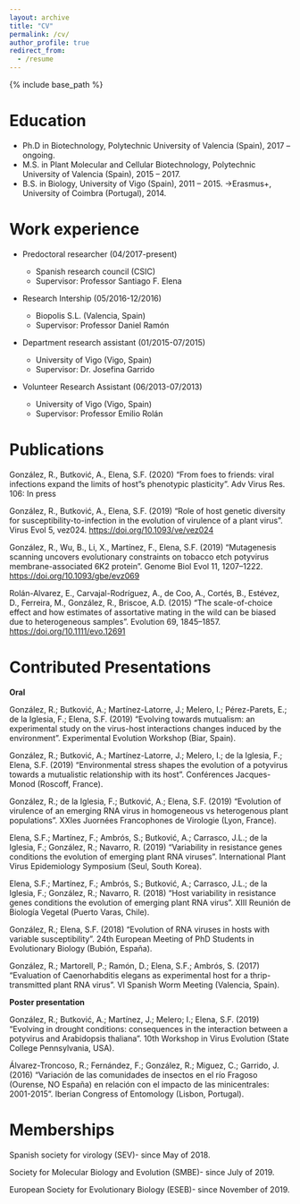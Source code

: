 ```yaml
---
layout: archive
title: "CV"
permalink: /cv/
author_profile: true
redirect_from:
  - /resume
---
```


{% include base_path %}

Education
======
* Ph.D in Biotechnology, Polytechnic University of Valencia (Spain), 2017 – ongoing.
* M.S. in Plant Molecular and Cellular Biotechnology, Polytechnic University of Valencia (Spain), 2015 – 2017.
* B.S. in Biology, University of Vigo (Spain), 2011 – 2015.
   ->Erasmus+, University of Coimbra (Portugal), 2014.

Work experience
======
* Predoctoral researcher (04/2017-present)
  * Spanish research council (CSIC)
  * Supervisor: Professor Santiago F. Elena

* Research Intership (05/2016-12/2016)
  * Biopolis S.L. (Valencia, Spain)
  * Supervisor: Professor Daniel Ramón
  
* Department research assistant (01/2015-07/2015)
  * University of Vigo (Vigo, Spain)
  * Supervisor: Dr. Josefina Garrido

* Volunteer Research Assistant (06/2013-07/2013)
  * University of Vigo (Vigo, Spain)
  * Supervisor: Professor Emilio Rolán

Publications
======

González, R., Butković, A., Elena, S.F. (2020) “From foes to friends: viral infections expand the limits of host”s phenotypic plasticity”. Adv Virus Res. 106: In press

González, R., Butković, A., Elena, S.F. (2019) “Role of host genetic diversity for susceptibility-to-infection in the evolution of virulence of a plant virus”. Virus Evol 5, vez024.
https://doi.org/10.1093/ve/vez024

González, R., Wu, B., Li, X., Martínez, F., Elena, S.F. (2019) “Mutagenesis scanning uncovers evolutionary constraints on tobacco etch potyvirus membrane-associated 6K2 protein”. Genome Biol Evol 11, 1207–1222. 
https://doi.org/10.1093/gbe/evz069

Rolán-Alvarez, E., Carvajal-Rodríguez, A., de Coo, A., Cortés, B., Estévez, D., Ferreira, M., González, R., Briscoe, A.D. (2015) “The scale-of-choice effect and how estimates of assortative mating in the wild can be biased due to heterogeneous samples”. Evolution 69, 1845–1857. 
https://doi.org/10.1111/evo.12691

  
Contributed Presentations
======

**Oral**

González, R.; Butković, A.; Martínez-Latorre, J.; Melero, I.; Pérez-Parets, E.; de la Iglesia, F.; Elena, S.F. (2019) “Evolving towards mutualism: an experimental study on the virus-host interactions changes induced by the environment”. Experimental Evolution Workshop (Biar, Spain).

González, R.; Butković, A.; Martínez-Latorre, J.; Melero, I.; de la Iglesia, F.; Elena, S.F. (2019) “Environmental stress shapes the evolution of a potyvirus towards a mutualistic relationship with its host”. Conférences Jacques-Monod (Roscoff, France).

González, R.; de la Iglesia, F.; Butković, A.; Elena, S.F. (2019) “Evolution of virulence of an emerging RNA virus in homogeneous vs heterogenous plant populations”. XXIes Juornées Francophones de Virologie (Lyon, France).

Elena, S.F.; Martínez, F.; Ambrós, S.; Butković, A.; Carrasco, J.L.; de la Iglesia, F.; González, R.; Navarro, R. (2019) “Variability in resistance genes conditions the evolution of emerging plant RNA viruses”. International Plant Virus Epidemiology Symposium (Seul, South Korea).


Elena, S.F.; Martínez, F.; Ambrós, S.; Butković, A.; Carrasco, J.L.; de la Iglesia, F.; González, R.; Navarro, R. (2018) “Host variability in resistance genes conditions the evolution of emerging plant RNA virus”. XIII Reunión de Biología Vegetal (Puerto Varas, Chile).

González, R.; Elena, S.F. (2018) “Evolution of RNA viruses in hosts with variable susceptibility”. 24th European Meeting of PhD Students in Evolutionary Biology (Bubión, España).

González, R.; Martorell, P.; Ramón, D.; Elena, S.F.; Ambrós, S. (2017) “Evaluation of Caenorhabditis elegans as experimental host for a thrip-transmitted plant RNA virus”. VI Spanish Worm Meeting (Valencia, Spain).


**Poster presentation**

González, R.; Butković, A.; Martínez, J.; Melero; I.; Elena, S.F. (2019) “Evolving in drought conditions: consequences in the interaction between a potyvirus and Arabidopsis thaliana”. 10th Workshop in Virus Evolution (State College Pennsylvania, USA).

Álvarez-Troncoso, R.; Fernández, F.; González, R.; Miguez, C.; Garrido, J. (2016) “Variación de las comunidades de insectos en el río Fragoso (Ourense, NO España) en relación con el impacto de las minicentrales: 2001-2015”. Iberian Congress of Entomology (Lisbon, Portugal).

  
Memberships
======

Spanish society for virology (SEV)- since May of 2018.

Society for Molecular Biology and Evolution (SMBE)- since July of 2019.

European Society for Evolutionary Biology (ESEB)- since November of 2019.



  
